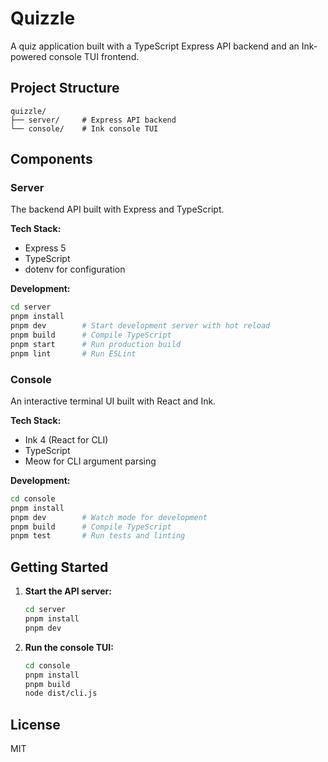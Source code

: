 # Quizzle

A quiz application built with a TypeScript Express API backend and an Ink-powered console TUI frontend.

## Project Structure

```
quizzle/
├── server/     # Express API backend
└── console/    # Ink console TUI
```

## Components

### Server

The backend API built with Express and TypeScript.

**Tech Stack:**
- Express 5
- TypeScript
- dotenv for configuration

**Development:**
```bash
cd server
pnpm install
pnpm dev        # Start development server with hot reload
pnpm build      # Compile TypeScript
pnpm start      # Run production build
pnpm lint       # Run ESLint
```

### Console

An interactive terminal UI built with React and Ink.

**Tech Stack:**
- Ink 4 (React for CLI)
- TypeScript
- Meow for CLI argument parsing

**Development:**
```bash
cd console
pnpm install
pnpm dev        # Watch mode for development
pnpm build      # Compile TypeScript
pnpm test       # Run tests and linting
```

## Getting Started

1. **Start the API server:**
   ```bash
   cd server
   pnpm install
   pnpm dev
   ```

2. **Run the console TUI:**
   ```bash
   cd console
   pnpm install
   pnpm build
   node dist/cli.js
   ```

## License

MIT
